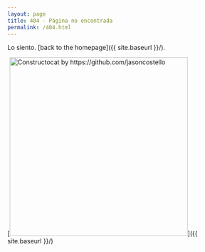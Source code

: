 ```yaml
---
layout: page
title: 404 - Página no encontrada
permalink: /404.html
---
```


Lo siento. [back to the homepage]({{ site.baseurl }}/).

[<img src="{{ site.baseurl }}/images/404.jpg" alt="Constructocat by https://github.com/jasoncostello" style="width: 400px;"/>]({{ site.baseurl }}/)
